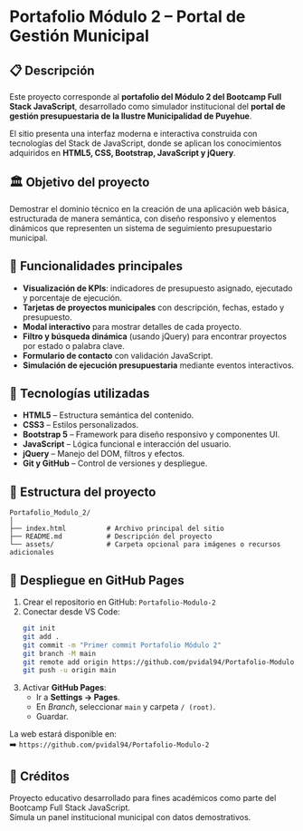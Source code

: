 # Portafolio Módulo 2 – Portal de Gestión Municipal

## 📋 Descripción
Este proyecto corresponde al **portafolio del Módulo 2 del Bootcamp Full Stack JavaScript**, desarrollado como simulador institucional del **portal de gestión presupuestaria de la Ilustre Municipalidad de Puyehue**.

El sitio presenta una interfaz moderna e interactiva construida con tecnologías del Stack de JavaScript, donde se aplican los conocimientos adquiridos en **HTML5, CSS, Bootstrap, JavaScript y jQuery**.

## 🏛️ Objetivo del proyecto
Demostrar el dominio técnico en la creación de una aplicación web básica, estructurada de manera semántica, con diseño responsivo y elementos dinámicos que representen un sistema de seguimiento presupuestario municipal.

## 🧠 Funcionalidades principales
- **Visualización de KPIs**: indicadores de presupuesto asignado, ejecutado y porcentaje de ejecución.
- **Tarjetas de proyectos municipales** con descripción, fechas, estado y presupuesto.
- **Modal interactivo** para mostrar detalles de cada proyecto.
- **Filtro y búsqueda dinámica** (usando jQuery) para encontrar proyectos por estado o palabra clave.
- **Formulario de contacto** con validación JavaScript.
- **Simulación de ejecución presupuestaria** mediante eventos interactivos.

## 🧩 Tecnologías utilizadas
- **HTML5** – Estructura semántica del contenido.
- **CSS3** – Estilos personalizados.
- **Bootstrap 5** – Framework para diseño responsivo y componentes UI.
- **JavaScript** – Lógica funcional e interacción del usuario.
- **jQuery** – Manejo del DOM, filtros y efectos.
- **Git y GitHub** – Control de versiones y despliegue.

## 🧱 Estructura del proyecto
```
Portafolio_Modulo_2/
│
├── index.html          # Archivo principal del sitio
├── README.md           # Descripción del proyecto
└── assets/             # Carpeta opcional para imágenes o recursos adicionales
```

## 🚀 Despliegue en GitHub Pages
1. Crear el repositorio en GitHub: `Portafolio-Modulo-2`
2. Conectar desde VS Code:
   ```bash
   git init
   git add .
   git commit -m "Primer commit Portafolio Módulo 2"
   git branch -M main
   git remote add origin https://github.com/pvidal94/Portafolio-Modulo-2.git
   git push -u origin main
   ```
3. Activar **GitHub Pages**:
   - Ir a **Settings → Pages**.
   - En *Branch*, seleccionar `main` y carpeta `/ (root)`.
   - Guardar.

La web estará disponible en:  
➡️ `https://github.com/pvidal94/Portafolio-Modulo-2`

## 💬 Créditos
Proyecto educativo desarrollado para fines académicos como parte del Bootcamp Full Stack JavaScript.  
Simula un panel institucional municipal con datos demostrativos.
